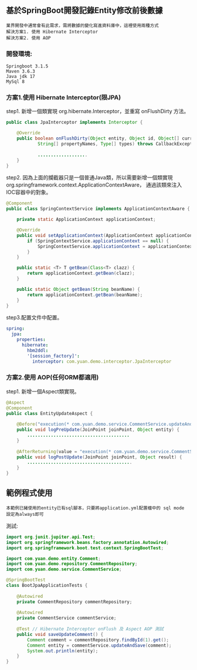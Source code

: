 
## 基於SpringBoot開發記錄Entity修改前後數據
```text
業界開發中通常會有此需求，需將數據的變化寫進資料庫中，這裡使用兩種方式
解決方案1. 使用 Hibernate Interceptor
解決方案2. 使用 AOP
```
### 開發環境:
```text
Springboot 3.1.5
Maven 3.6.3
Java jdk 17
MySql 8
```
### 方案1.使用 Hibernate Interceptor(限JPA)
step1. 新增一個類實現 org.hibernate.Interceptor，並重寫 onFlushDirty 方法。
```java
public class JpaInterceptor implements Interceptor {

	@Override
	public boolean onFlushDirty(Object entity, Object id, Object[] currentState, Object[] previousState,
			String[] propertyNames, Type[] types) throws CallbackException {
			
			...................
	}
}
```
step2. 因為上面的攔截器只是一個普通Java類，所以需要新增一個類實現 org.springframework.context.ApplicationContextAware，
       通過該類來注入IOC容器中的對象。
```java
@Component
public class SpringContextService implements ApplicationContextAware {

	private static ApplicationContext applicationContext;

	@Override
	public void setApplicationContext(ApplicationContext applicationContext) throws BeansException {
		if (SpringContextService.applicationContext == null) {
			SpringContextService.applicationContext = applicationContext;
		}
	}

	public static <T> T getBean(Class<T> clazz) {
		return applicationContext.getBean(clazz);
	}

	public static Object getBean(String beanName) {
		return applicationContext.getBean(beanName);
	}
}
```
step3.配置文件中配置。
```yml
spring:
  jpa:
    properties:
      hibernate:
        hbm2ddl: 
        '[session_factory]':
          interceptor: com.yuan.demo.interceptor.JpaInterceptor
```

### 方案2.使用 AOP(任何ORM都適用)
step1. 新增一個Aspect類實現。
```java
@Aspect
@Component
public class EntityUpdateAspect {
	
	@Before("execution(* com.yuan.demo.service.CommentService.updateAndSave(..)) && args(entity)")
    public void logPreUpdate(JoinPoint joinPoint, Object entity) {
		.......................................
	}
	
	@AfterReturning(value = "execution(* com.yuan.demo.service.CommentService.updateAndSave(..))", returning = "result")
    public void logPostUpdate(JoinPoint joinPoint, Object result) {
    	........................................
	}
}
```

##  範例程式使用
```text
本範例已豬使用的entity已有sql腳本，只要將application.yml配置檔中的 sql mode 設定為always即可
```
測試:
```java
import org.junit.jupiter.api.Test;
import org.springframework.beans.factory.annotation.Autowired;
import org.springframework.boot.test.context.SpringBootTest;

import com.yuan.demo.entity.Comment;
import com.yuan.demo.repository.CommentRepository;
import com.yuan.demo.service.CommentService;

@SpringBootTest
class BootJpaApplicationTests {
	
	@Autowired
	private CommentRepository commentRepository;
	
	@Autowired
	private CommentService commentService;
	
	@Test // Hibernate Interceptor onFlush 及 Aspect AOP 測試
	public void saveUpdateComment() {
		Comment comment = commentRepository.findById(1).get();
		Comment entity = commentService.updateAndSave(comment);
		System.out.println(entity);
	}
}
```